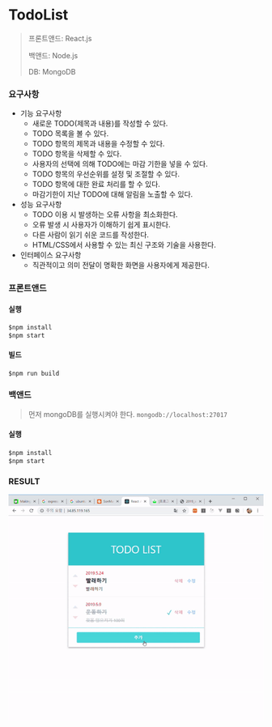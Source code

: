 # TodoList

> 프론트앤드: React.js
>
> 백앤드: Node.js
>
> DB: MongoDB

### 요구사항

* 기능 요구사항
  * 새로운 TODO(제목과 내용)를 작성할 수 있다.
  * TODO 목록을 볼 수 있다.
  * TODO 항목의 제목과 내용을 수정할 수 있다.
  * TODO 항목을 삭제할 수 있다.
  * 사용자의 선택에 의해 TODO에는 마감 기한을 넣을 수 있다.
  * TODO 항목의 우선순위를 설정 및 조절할 수 있다.
  * TODO 항목에 대한 완료 처리를 할 수 있다.
  * 마감기한이 지난 TODO에 대해 알림을 노출할 수 있다.
* 성능 요구사항
  * TODO 이용 시 발생하는 오류 사항을 최소화한다.
  * 오류 발생 시 사용자가 이해하기 쉽게 표시한다.
  * 다른 사람이 읽기 쉬운 코드를 작성한다.
  * HTML/CSS에서 사용할 수 있는 최신 구조와 기술을 사용한다.
* 인터페이스 요구사항
  * 직관적이고 의미 전달이 명확한 화면을 사용자에게 제공한다.



### 프론트앤드

#### 실행

```shell
$npm install
$npm start
```

#### 빌드

```shell
$npm run build
```



### 백앤드

> 먼저 mongoDB를 실행시켜야 한다. `mongodb://localhost:27017`

#### 실행

```shell
$npm install
$npm start
```



### RESULT

<img src="./resource/demo.gif"/>
